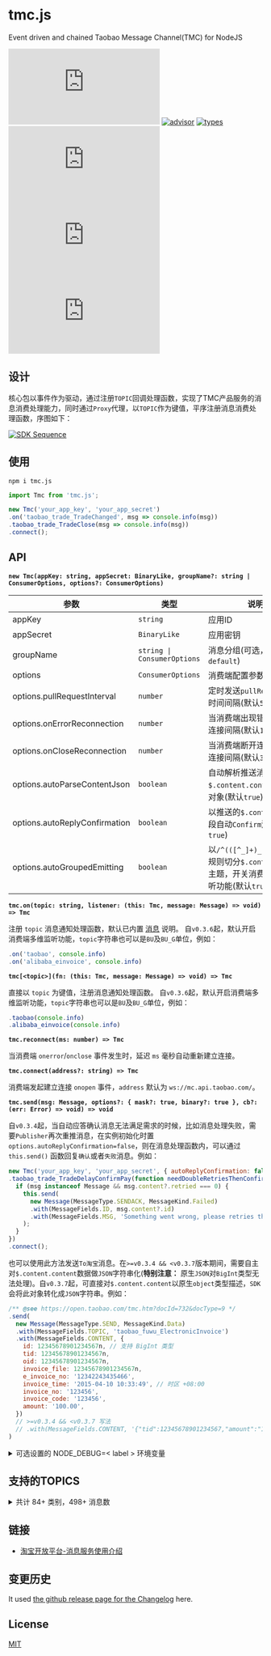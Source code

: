 # tmc.js

Event driven and chained Taobao Message Channel(TMC) for NodeJS

[![release](https://img.shields.io/npm/v/tmc.js)](https://github.com/TheNorthMemory/tmc.js/releases)
[![advisor](https://snyk.io/advisor/npm-package/tmc.js/badge.svg)](https://snyk.io/advisor/npm-package/tmc.js)
[![types](https://img.shields.io/badge/types-included-blue)](https://www.npmjs.com/package/tmc.js)
[![requirement](https://img.shields.io/node/v/tmc.js)](https://www.npmjs.com/package/tmc.js)
[![downloads](https://img.shields.io/npm/dm/tmc.js)](https://www.npmjs.com/package/tmc.js)
[![license](https://img.shields.io/npm/l/tmc.js)](https://www.npmjs.com/package/tmc.js)

## 设计

核心包以事件作为驱动，通过注册`TOPIC`回调处理函数，实现了TMC产品服务的消息消费处理能力，同时通过`Proxy`代理，以`TOPIC`作为键值，平序注册消息消费处理函数，序图如下：

[![SDK Sequence](./.github/sdk-sequence.svg)](./.github/sdk-sequence.mmd)

## 使用

`npm i tmc.js`

```js
import Tmc from 'tmc.js';

new Tmc('your_app_key', 'your_app_secret')
.on('taobao_trade_TradeChanged', msg => console.info(msg))
.taobao_trade_TradeClose(msg => console.info(msg))
.connect();
```

## API

**`new Tmc(appKey: string, appSecret: BinaryLike, groupName?: string | ConsumerOptions, options?: ConsumerOptions)`**

| 参数 | 类型 | 说明 |
| --- | --- | --- |
| appKey | `string` | 应用ID |
| appSecret | `BinaryLike` | 应用密钥 |
| groupName | `string \| ConsumerOptions` | 消息分组(可选，默认`default`) |
| options | `ConsumerOptions` | 消费端配置参数(可选) |
| options.pullRequestInterval | `number` | 定时发送`pullRequest`请求时间间隔(默认`5000`毫秒) |
| options.onErrorReconnection | `number` | 当消费端出现错误，重试连接间隔(默认`15000`毫秒) |
| options.onCloseReconnection | `number` | 当消费端断开连接，重试连接间隔(默认`3000`毫秒) |
| options.autoParseContentJson | `boolean` | 自动解析推送消息`$.content.content`字段为对象(默认`true`) |
| options.autoReplyConfirmation | `boolean` | 以推送的`$.content.id`字段自动`Confirm`消息(默认`true`) |
| options.autoGroupedEmitting | `boolean` | 以`/^(([^_]+)_[^_]+)_.+/`规则切分`$.content.topic`主题，开关消费端多维监听功能(默认`true`) |

**`tmc.on(topic: string, listener: (this: Tmc, message: Message) => void) => Tmc`**

注册 `topic` 消息通知处理函数，默认已内置 [消息](./types/message.in.d.ts) 说明。
自`v0.3.6`起，默认开启消费端多维监听功能，`topic`字符串也可以是`BU`及`BU_G`单位，例如：

```js
.on('taobao', console.info)
.on('alibaba_einvoice', console.info)
```

**`tmc[<topic>](fn: (this: Tmc, message: Message) => void) => Tmc`**

直接以 `topic` 为键值，注册消息通知处理函数。
自`v0.3.6`起，默认开启消费端多维监听功能，`topic`字符串也可以是`BU`及`BU_G`单位，例如：

```js
.taobao(console.info)
.alibaba_einvoice(console.info)
```

**`tmc.reconnect(ms: number) => Tmc`**

当消费端 `onerror`/`onclose` 事件发生时，延迟 `ms` 毫秒自动重新建立连接。

**`tmc.connect(address?: string) => Tmc`**

消费端发起建立连接 `onopen` 事件，`address` 默认为 `ws://mc.api.taobao.com/`。

**`tmc.send(msg: Message, options?: { mask?: true, binary?: true }, cb?: (err: Error) => void) => void`**

自`v0.3.4`起，当自动应答确认消息无法满足需求的时候，比如消息处理失败，需要`Publisher`再次重推消息，在实例初始化时置`options.autoReplyConfirmation=false`，则在消息处理函数内，可以通过 `this.send()` 函数回复`确认`或者`失败`消息。例如：

```js
new Tmc('your_app_key', 'your_app_secret', { autoReplyConfirmation: false })
.taobao_trade_TradeDelayConfirmPay(function needDoubleRetriesThenConfirm(msg) {
  if (msg instanceof Message && msg.content?.retried === 0) {
    this.send(
      new Message(MessageType.SENDACK, MessageKind.Failed)
      .with(MessageFields.ID, msg.content?.id)
      .with(MessageFields.MSG, 'Something went wrong, please retries this ID.')
    );
  }
})
.connect();
```

也可以使用此方法发送`To淘宝`消息。在`>=v0.3.4 && <v0.3.7`版本期间，需要自主对`$.content.content`数据做`JSON`字符串化(**特别注意：** 原生`JSON`对`BigInt`类型无法处理)。自`v0.3.7`起，可直接对`$.content.content`以原生`object`类型描述，`SDK`会将此对象转化成`JSON`字符串。例如：

```js
/** @see https://open.taobao.com/tmc.htm?docId=732&docType=9 */
.send(
  new Message(MessageType.SEND, MessageKind.Data)
  .with(MessageFields.TOPIC, 'taobao_fuwu_ElectronicInvoice')
  .with(MessageFields.CONTENT, {
    id: 12345678901234567n, // 支持 BigInt 类型
    tid: 12345678901234567n,
    oid: 12345678901234567n,
    invoice_file: 12345678901234567n,
    e_invoice_no: '12342243435466',
    invoice_time: '2015-04-10 10:33:49', // 时区 +08:00
    invoice_no: '123456',
    invoice_code: '123456',
    amount: '100.00',
  })
  // >=v0.3.4 && <v0.3.7 写法
  // .with(MessageFields.CONTENT, '{"tid":12345678901234567,"amount":"100.00"}')
)
```

<details><summary>可选设置的 NODE_DEBUG=< label > 环境变量</summary>

| label | 说明 |
| --- | --- |
| `tmc:onping` | 开启 `onping` 时的日志
| `tmc:onopen` | 开启 `onopen` 时的日志
| `tmc:onpull` | 开启 `onpull` 时的日志
| `tmc:onerror` | 开启 `onerror` 时的日志
| `tmc:onclose` | 开启 `onclose` 时的日志
| `tmc:onmessage*` | 开启全部 `onmessage` 时的日志(即`From`淘宝消息)
| `tmc:onmessage:connect` | 开启消费端发起连接 `connect` 时的日志
| `tmc:onmessage:connectack` | 开启消费端回复连接 `connectack` 时的日志
| `tmc:onmessage:send` | 开启消费端接收到(即`From`淘宝) `send` 的消息时的日志
| `tmc:onmessage:sendack` | 当消费端收到(`From`淘宝)消息，消费端消息处理失败，需要服务端重发，须回复`SENDACK(3)`及`FLAG`字典值时的日志
| `tmc:onmessage:send:confirm` | 开启消费端回复接收到的(即`From`淘宝消息)，发送自动确认 `send:confirm` 时的日志

</details>

## 支持的TOPICS

<details><summary>共计 84+ 类别，498+ 消息数</summary>

| 类别 | 消息数 |
| --- | --- |
| 淘宝交易 | 25 |
| 淘宝退款 | 13 |
| 淘宝商品 | 13 |
| 淘宝分销 | 27 |
| 淘宝点点 | 12 |
| 淘宝火车票 | 6 |
| 平台消息 | 9 |
| 交易全链路 | 3 |
| 淘宝机票 | 15 |
| 导购平台 | 21 |
| 淘宝汽车票 | 4 |
| 服务市场 | 9 |
| 天猫服务 | 26 |
| 天猫美妆 | 2 |
| 聚石塔 | 9 |
| 淘宝物流 | 1 |
| 阿里通信 | 19 |
| 天猫魔盒 | 2 |
| 营销平台 | 1 |
| OpenIM消息 | 1 |
| 网上法庭 | 8 |
| 电子发票 | 21 |
| 航旅度假交易 | 8 |
| YunOS YoC | 2 |
| 淘宝直播API | 3 |
| 阿里物联 | 2 |
| 全球购跨境物流 | 1 |
| 零售plus | 8 |
| 客户运营平台API | 19 |
| AE-交易 | 10 |
| 五道口配送 | 5 |
| 百川 | 2 |
| 闲鱼 | 21 |
| 闲鱼回收商消息 | 6 |
| 零售通POS开放平台消息 | 4 |
| DPAAS | 6 |
| AliGenius | 1 |
| 智慧门店下行消息 | 2 |
| 渠道中心API | 4 |
| 五道口订单 | 22 |
| 信息平台-采购 | 3 |
| 1688服务市场 | 1 |
| 酒店商品消息api | 9 |
| 新零售终端下行消息 | 1 |
| 新零售终端上行消息 | 4 |
| 欢行开放平台 | 1 |
| 阿里发票 | 5 |
| 大麦票单状态 | 1 |
| 五道口营销 | 4 |
| 酒店签约中心消息 | 3 |
| 蜂鸟物流 | 6 |
| 商旅API | 3 |
| 阿里健康-O2O中台 | 2 |
| 业务平台新零售-消息上行 | 2 |
| 大麦第三方票务供应商接入 | 7 |
| TVOS应用审核平台 | 1 |
| Gifting送礼 | 1 |
| 五道口商品 | 2 |
| HOMEAI | 2 |
| HOMEAI消息对接 | 5 |
| 零售通_公共 | 8 |
| 酒店标准库基础信息变更消息 | 2 |
| 菜鸟发货工作台 | 1 |
| IOT-智能制造 | 2 |
| 智能制造API | 1 |
| IoT售后解决方案 | 1 |
| OpenMall-API | 5 |
| 闲鱼已验货 | 6 |
| 阿里健康三方机构 | 2 |
| 聚石塔监控告警 | 2 |
| 大资产拍卖Top端拍品消息 | 2 |
| AE-任务平台消息 | 1 |
| 天猫汽车 | 5 |
| 阿信消息通知前台类目 | 4 |
| 阿里健康追溯码 | 1 |
| 自动驾驶API | 3 |
| MMC五盘货项目 | 5 |
| 银泰开放平台消息 | 2 |
| 阿里智付 | 1 |
| 代发管理 | 2 |
| 蚂蚁采购 | 1 |
| 阿里健康&一树-电商中台对接 | 2 |
| 阿里健康-疫苗 | 2 |
| 智能应用 | 1 |

</details>

## 链接

- [淘宝开放平台-消息服务使用介绍](https://open.taobao.com/doc.htm?docId=101663&docType=1)

## 变更历史

It used [the github release page for the Changelog](https://github.com/TheNorthMemory/tmc.js/releases) here.

## License

[MIT](LICENSE)
